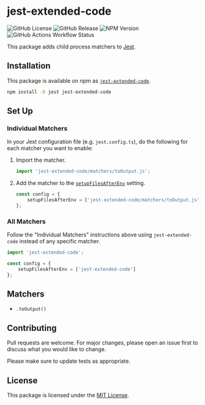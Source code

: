# jest-extended-code

![GitHub License](https://img.shields.io/github/license/targendaz2/jest-extended-code)
![GitHub Release](https://img.shields.io/github/v/release/targendaz2/jest-extended-code?label=version)
![NPM Version](https://img.shields.io/npm/v/jest-extended-code?logo=npm&logoColor=%23999999)
![GitHub Actions Workflow Status](https://img.shields.io/github/actions/workflow/status/targendaz2/jest-extended-code/test.yml?logo=github&label=tests&logoColor=%23999999)

This package adds child process matchers to [Jest](https://jestjs.io).

## Installation

This package is available on npm as [`jest-extended-code`](https://npmjs.com/package/jest-extended-code).

```bash
npm install -D jest jest-extended-code
```

## Set Up

### Individual Matchers

In your Jest configuration file (e.g. `jest.config.ts`), do the following for each matcher you want to enable:

1. Import the matcher.

    ```TypeScript
    import 'jest-extended-code/matchers/toOutput.js';
    ```

2. Add the matcher to the [`setupFilesAfterEnv`](setupFilesAfterEnv) setting.

    ```TypeScript
    const config = {
        setupFilesAfterEnv = ['jest-extended-code/matchers/toOutput.js']
    };
    ```

### All Matchers

Follow the "Individual Matchers" instructions above using `jest-extended-code` instead of any specific matcher.

```TypeScript
import 'jest-extended-code';

const config = {
    setupFilesAfterEnv = ['jest-extended-code']
};
```

## Matchers

- `.toOutput()`

## Contributing

Pull requests are welcome. For major changes, please open an issue first
to discuss what you would like to change.

Please make sure to update tests as appropriate.

## License

This package is licensed under the [MIT License](https://github.com/targendaz2/jest-extended-code/blob/main/LICENSE).
